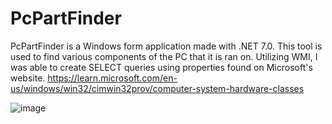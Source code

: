 # PcPartFinder
PcPartFinder is a Windows form application made with .NET 7.0. This tool is used to find various components of the PC that it is ran on. Utilizing WMI, I was able to create SELECT queries using properties found on Microsoft's website. https://learn.microsoft.com/en-us/windows/win32/cimwin32prov/computer-system-hardware-classes 

![image](https://github.com/lmvicente/PcPartFinder/assets/43189715/3cf61e18-54c3-4cb7-b093-a66debe97e03)
